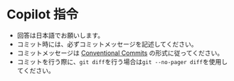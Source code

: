 # Copilot 指令

- 回答は日本語でお願いします。
- コミット時には、必ずコミットメッセージを記述してください。
- コミットメッセージは [Conventional Commits](https://www.conventionalcommits.org/ja/v1.0.0/) の形式に従ってください。
- コミットを行う際に、`git diff`を行う場合は`git --no-pager diff`を使用してください。